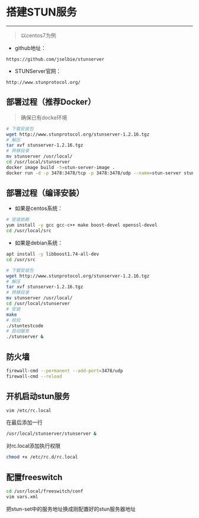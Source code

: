 # 搭建STUN服务

---

> 以centos7为例

* github地址：

```url
https://github.com/jselbie/stunserver
```

* STUNServer官网：

```url
http://www.stunprotocol.org/
```

## 部署过程（推荐Docker）

> 确保已有docke环境

```bash
# 下载安装包
wget http://www.stunprotocol.org/stunserver-1.2.16.tgz
# 解压
tar xvf stunserver-1.2.16.tgz
# 转移目录
mv stunserver /usr/local/
cd /usr/local/stunserver
docker image build -t=stun-server-image .
docker run -d -p 3478:3478/tcp -p 3478:3478/udp --name=stun-server stun-server-image
```

## 部署过程（编译安装）

* 如果是centos系统：

```bash
# 安装依赖
yum install -y gcc gcc-c++ make boost-devel openssl-devel
cd /usr/local/src
```

* 如果是debian系统：

```bash
apt install -y libboost1.74-all-dev
cd /usr/src
```

```bash
# 下载安装包
wget http://www.stunprotocol.org/stunserver-1.2.16.tgz
# 解压
tar xvf stunserver-1.2.16.tgz
# 转移目录
mv stunserver /usr/local/
cd /usr/local/stunserver
# 安装
make
# 校验
./stuntestcode
# 启动服务
./stunserver &
```

## 防火墙

```bash
firewall-cmd --permanent --add-port=3478/udp
firewall-cmd --reload
```

## 开机启动stun服务

```bash
vim /etc/rc.local
```

在最后添加一行

```bash
/usr/local/stunserver/stunserver &
```

对rc.local添加执行权限

```bash
chmod +x /etc/rc.d/rc.local
```

## 配置freeswitch

```bash
cd /usr/local/freeswitch/conf
vim vars.xml
```

把stun-set中的服务地址换成刚配置好的stun服务器地址
